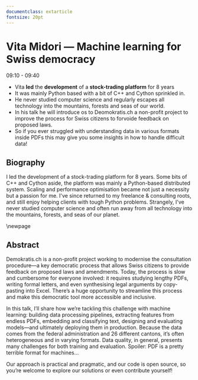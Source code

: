 ```yaml
---
documentclass: extarticle
fontsize: 20pt
---
```


# Vita Midori — Machine learning for Swiss democracy

09:10 - 09:40

 * Vita **led** the **development** of a **stock-trading platform** for 8 years
 * It was mainly Python based with a bit of C++ and Cython sprinkled in.
 * He never studied computer science and regularly escapes all technology into
   the mountains, forests and seas of our world.
 * In his talk he will introduce os to Deomokratis.ch a non-profit project to
   improve the process for Swiss citizens to forvoide feedback on proposed laws.
 * So if you ever struggled with understanding data in various formats inside
   PDFs this may give you some insights in how to handle difficult data!

## Biography

I led the development of a stock-trading platform for 8 years. Some bits of C++ and Cython aside, the platform was mainly a Python-based distributed system. Scaling and performance optimisation became not just a necessity but a passion for me. I've since returned to my freelance & consulting roots, and still enjoy helping clients with tough Python problems. Strangely, I've never studied computer science and often run away from all technology into the mountains, forests, and seas of our planet.

\newpage

## Abstract

Demokratis.ch is a non-profit project working to modernise the consultation procedure—a key democratic process that allows Swiss citizens to provide feedback on proposed laws and amendments. Today, the process is slow and cumbersome for everyone involved: it requires studying lengthy PDFs, writing formal letters, and even synthesising legal arguments by copy-pasting into Excel. There’s a huge opportunity to streamline this process and make this democratic tool more accessible and inclusive.

In this talk, I’ll share how we’re tackling this challenge with machine learning: building data processing pipelines, extracting features from endless PDFs, embedding and classifying text, designing and evaluating models—and ultimately deploying them in production. Because the data comes from the federal administration and 26 different cantons, it’s often heterogeneous and in varying formats. Data quality, in general, presents many challenges for both training and evaluation. Spoiler: PDF is a pretty terrible format for machines… 

Our approach is practical and pragmatic, and our code is open source, so you’re welcome to explore our solutions or even contribute yourself!
